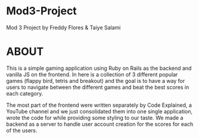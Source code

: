 # Mod3-Project
Mod 3 Project by Freddy Flores & Taiye Salami
# ABOUT
This is a simple gaming application using Ruby on Rails as the backend and vanilla JS on the frontend. In here is a collection of 3 different popular games (flappy bird, tetris and breakout) and the goal is to have a way for users to navigate between the different games and beat the best scores in each category. 

The most part of the frontend were written separately by Code Explained, a YouTube channel and we just consolidated them into one single application, wrote the code for  while providing some styling to our taste. We made a backend as a server to handle user account creation for the scores for each of the users.
